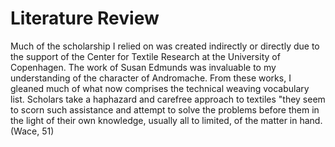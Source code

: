 # Literature Review
Much of the scholarship I relied on was created indirectly or directly due to the support of the Center for Textile Research at the University of Copenhagen. The work of Susan Edmunds was invaluable to my understanding of the character of Andromache. From these works, I gleaned much of what now comprises the technical weaving vocabulary list. 
Scholars take a haphazard and carefree approach to textiles "they seem to scorn such assistance and attempt to solve the problems before them in the light of their own knowledge, usually all to limited, of the matter in hand. (Wace, 51)
